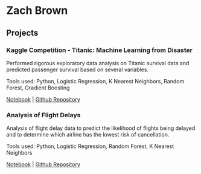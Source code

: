 # Zach Brown

## Projects

### Kaggle Competition - Titanic: Machine Learning from Disaster
Performed rigorous exploratory data analysis on Titanic survival data and predicted passenger survival based on several variables.  
  
Tools used: Python, Logistic Regression, K Nearest Neighbors, Random Forest, Gradient Boosting  
  
[Notebook](https://github.com/xzachx/Kaggle-Titanic/blob/master/Titanic.ipynb) \| [Github Repository](https://github.com/xzachx/Kaggle-Titanic)


### Analysis of Flight Delays
Analysis of flight delay data to predict the likelihood of flights being delayed and to determine which airline has the lowest risk of cancellation.  
  
Tools used: Python, Logistic Regression, Random Forest, K Nearest Neighbors  

[Notebook](https://github.com/xzachx/Flight-Delays/blob/master/flight_delays.ipynb) \| [Github Repository](https://github.com/xzachx/Flight-Delays)  

